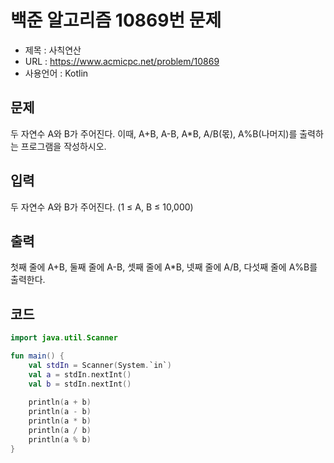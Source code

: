 # 백준 알고리즘 10869번 문제
* 제목 : 사칙연산
* URL : https://www.acmicpc.net/problem/10869  
* 사용언어 : Kotlin

## 문제  
두 자연수 A와 B가 주어진다. 이때, A+B, A-B, A*B, A/B(몫), A%B(나머지)를 출력하는 프로그램을 작성하시오. 

## 입력
두 자연수 A와 B가 주어진다. (1 ≤ A, B ≤ 10,000)

## 출력
첫째 줄에 A+B, 둘째 줄에 A-B, 셋째 줄에 A*B, 넷째 줄에 A/B, 다섯째 줄에 A%B를 출력한다.

## 코드
```kotlin
import java.util.Scanner

fun main() {
    val stdIn = Scanner(System.`in`)
    val a = stdIn.nextInt()
    val b = stdIn.nextInt()
    
    println(a + b)
    println(a - b)
    println(a * b)
    println(a / b)
    println(a % b)
}
```